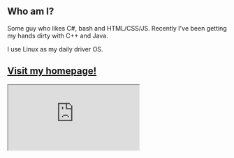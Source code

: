 ## Who am I?

Some guy who likes C#, bash and HTML/CSS/JS. Recently I've been getting my hands dirty with C++ and Java.

I use Linux as my daily driver OS.

## [Visit my homepage!](https://germanbread.github.io/)

<iframe src="https://germanbread.github.io"></iframe>
